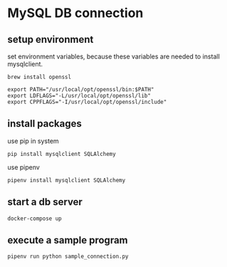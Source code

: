 # MySQL DB connection

## setup environment

set environment variables, because these variables are needed to install mysqlclient.

```shell
brew install openssl
```


```shell
export PATH="/usr/local/opt/openssl/bin:$PATH"
export LDFLAGS="-L/usr/local/opt/openssl/lib"
export CPPFLAGS="-I/usr/local/opt/openssl/include"
```

## install packages

use pip in system

```shell
pip install mysqlclient SQLAlchemy
```

use pipenv

```shell
pipenv install mysqlclient SQLAlchemy
```

## start a db server

```shell
docker-compose up
```

## execute a sample program

```shell
pipenv run python sample_connection.py
```
